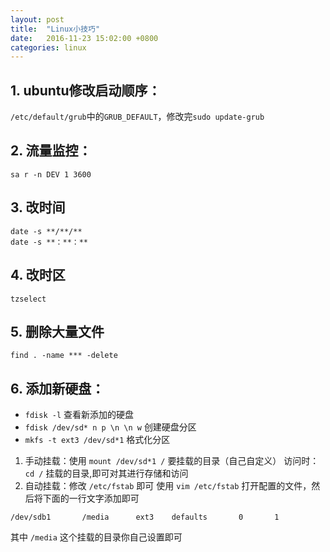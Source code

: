 ```yaml
---
layout: post
title:  "Linux小技巧"
date:   2016-11-23 15:02:00 +0800
categories: linux
---
```

## 1. ubuntu修改启动顺序：
`/etc/default/grub`中的`GRUB_DEFAULT`，修改完`sudo update-grub`

## 2. 流量监控：
`sa r -n DEV 1 3600`

## 3. 改时间

```
date -s **/**/**
date -s **：**：**
```

## 4. 改时区
`tzselect`

## 5. 删除大量文件
`find . -name *** -delete` 

## 6. 添加新硬盘：
* `fdisk -l` 查看新添加的硬盘
* `fdisk /dev/sd* n p \n \n w` 创建硬盘分区
* `mkfs -t ext3 /dev/sd*1` 格式化分区
1. 手动挂载：使用 `mount /dev/sd*1 /` 要挂载的目录（自己自定义）
访问时：`cd /` 挂载的目录,即可对其进行存储和访问
2. 自动挂载：修改 `/etc/fstab` 即可
使用 `vim /etc/fstab` 打开配置的文件，然后将下面的一行文字添加即可  

```
/dev/sdb1       /media      ext3    defaults       0       1
```
  
其中 `/media` 这个挂载的目录你自己设置即可
